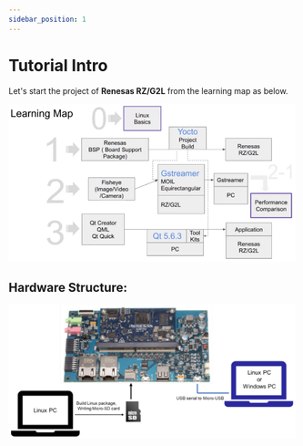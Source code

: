 ```yaml
---
sidebar_position: 1
---
```


# Tutorial Intro

Let's start the project of **Renesas RZ/G2L** from the learning map as below.

![](./img/learningMap.png)

## Hardware Structure:
![](./img/hardware.png)
